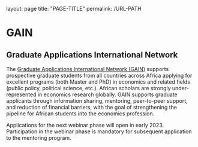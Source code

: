 ---
---
layout: page
title: "PAGE-TITLE"
permalink: /URL-PATH

# GAIN
## Graduate Applications International Network

The [Graduate Applications International Network (GAIN)](https://gain-network.net) supports prospective graduate students from all countries across Africa applying for excellent programs (both Master and PhD) in economics and related fields (public policy, political science, etc.). African scholars are strongly under-represented in economics research globally. GAIN supports graduate applicants through information sharing, mentoring, peer-to-peer support, and reduction of financial barriers, with the goal of strengthening the pipeline for African students into the economics profession.

Applications for the next webinar phase will open in early 2023. Participation in the webinar phase is mandatory for subsequent application to the mentoring program.
